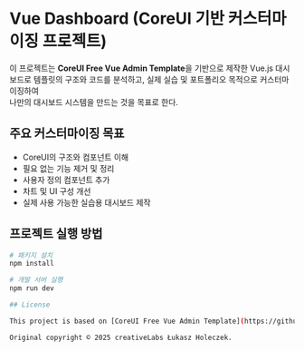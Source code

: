 # Vue Dashboard (CoreUI 기반 커스터마이징 프로젝트)

이 프로젝트는 **CoreUI Free Vue Admin Template**을 기반으로 제작한 Vue.js 대시보드로
템플릿의 구조와 코드를 분석하고, 실제 실습 및 포트폴리오 목적으로 커스터마이징하여  
나만의 대시보드 시스템을 만드는 것을 목표로 한다.

## 주요 커스터마이징 목표

- CoreUI의 구조와 컴포넌트 이해
- 필요 없는 기능 제거 및 정리
- 사용자 정의 컴포넌트 추가
- 차트 및 UI 구성 개선
- 실제 사용 가능한 실습용 대시보드 제작

## 프로젝트 실행 방법

```bash
# 패키지 설치
npm install

# 개발 서버 실행
npm run dev

## License

This project is based on [CoreUI Free Vue Admin Template](https://github.com/coreui/coreui-free-vue-admin-template) and is licensed under the [MIT License](./LICENSE).

Original copyright © 2025 creativeLabs Łukasz Holeczek.
